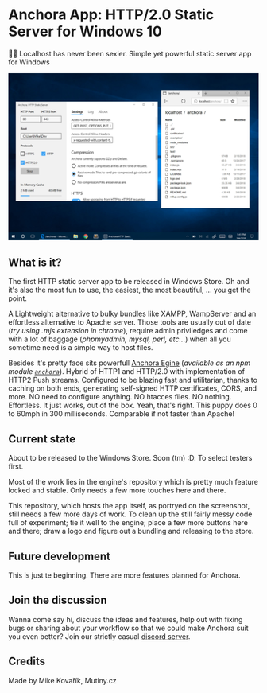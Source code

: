 # Anchora App: HTTP/2.0 Static Server for Windows 10

👨‍💻 Localhost has never been sexier. Simple yet powerful static server app for Windows

<p align="center">
  <img src="./promo.jpg">
</p>

## What is it?

The first HTTP static server app to be released in Windows Store. Oh and it's also the most fun to use, the easiest, the most beautiful, ... you get the point.

A Lightweight alternative to bulky bundles like XAMPP, WampServer and an effortless alternative to Apache server. Those tools are usually out of date (*try using .mjs extension in chrome*), require admin priviledges and come with a lot of baggage (*phpmyadmin, mysql, perl, etc...*) when all you sometime need is a simple way to host files.

Besides it's pretty face sits powerfull [Anchora Egine](https://github.com/MikeKovarik/anchora) (*available as an npm module [`anchora`](https://www.npmjs.com/package/anchora)*). Hybrid of HTTP1 and HTTP/2.0 with implementation of HTTP2 Push streams. Configured to be blazing fast and utilitarian, thanks to caching on both ends, generating self-signed HTTP certificates, CORS, and more. NO need to configure anything. NO htacces files. NO nothing. Effortless. It just works, out of the box. Yeah, that's right. This puppy does 0 to 60mph in 300 milliseconds. Comparable if not faster than Apache!

## Current state

About to be released to the Windows Store. Soon (tm) :D. To select testers first.

Most of the work lies in the engine's repository which is pretty much feature locked and stable. Only needs a few more touches here and there.

This repository, which hosts the app itself, as portryed on the screenshot, still needs a few more days of work. To clean up the still fairly messy code full of experiment; tie it well to the engine; place a few more buttons here and there; draw a logo and figure out a bundling and releasing to the store.

## Future development

This is just te beginning. There are more features planned for Anchora.


## Join the discussion

Wanna come say hi, discuss the ideas and features, help out with fixing bugs or sharing about your workflow so that we could make Anchora suit you even better?
Join our strictly casual [discord server](https://discord.gg/3qUU6wK).


## Credits

Made by Mike Kovařík, Mutiny.cz
